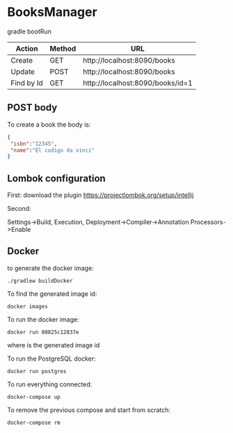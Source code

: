# BooksManager

gradle bootRun

|Action| Method| URL |
|---| --- |---|
|Create| GET   |   http://localhost:8090/books |
|Update| POST  |   http://localhost:8090/books |
|Find by Id| GET   |   http://localhost:8090/books/id=1    |    


## POST body


To create a book the body is:
``` json
{
 "isbn":"12345",
 "name":"El codigo da vinci"
}
```

## Lombok configuration


First: download the plugin
https://projectlombok.org/setup/intellij

Second:

Settings->Build, Execution, Deployment->Compiler->Annotation Processors->Enable

## Docker


to generate the docker image:
```
./gradlew buildDocker
```
To find the generated image id: 
```
docker images
```
To run the docker image:
```
docker run 80825c12837e 
```
where is the generated image id 

To run the PostgreSQL docker:
```
docker run postgres
```

To run everything connected:
```
docker-compose up
```

To remove the previous compose and start from scratch:
```
docker-compose rm
```


